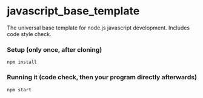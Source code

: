 # javascript_base_template
The universal base template for node.js javascript development. Includes code style check.

### Setup (only once, after cloning)
```npm install```

### Running it (code check, then your program directly afterwards)
```npm start```
